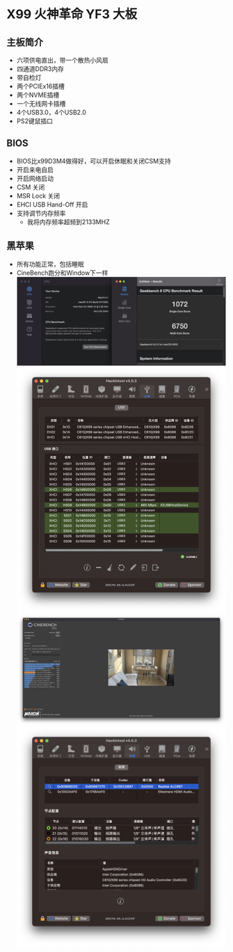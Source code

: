 # X99 火神革命 YF3 大板
## 主板简介
- 六项供电直出，带一个散热小风扇
- 四通道DDR3内存
- 带自检灯
- 两个PCIEx16插槽
- 两个NVME插槽
- 一个无线网卡插槽
- 4个USB3.0，4个USB2.0
- PS2键鼠插口
## BIOS
- BIOS比x99D3M4做得好，可以开启休眠和关闭CSM支持
- 开启来电自启
- 开启网络启动
- CSM 关闭
- MSR Lock 关闭
- EHCI USB Hand-Off 开启
- 支持调节内存频率
    - 我将内存频率超频到2133MHZ
## 黑苹果
- 所有功能正常，包括睡眠
- CineBench跑分和Window下一样
![1](GeekBench.png)
![2](USB.png)
![3](R23.png)
![4](Audio.png)
